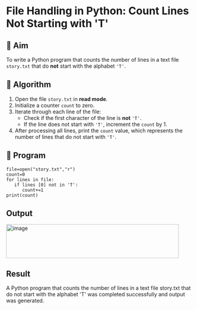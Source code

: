 # File Handling in Python: Count Lines Not Starting with 'T'

## 🎯 Aim
To write a Python program that counts the number of lines in a text file `story.txt` that do **not** start with the alphabet `'T'`.

## 🧠 Algorithm
1. Open the file `story.txt` in **read mode**.
2. Initialize a counter `count` to zero.
3. Iterate through each line of the file:
   - Check if the first character of the line is **not** `'T'`.
   - If the line does not start with `'T'`, increment the `count` by 1.
4. After processing all lines, print the `count` value, which represents the number of lines that do not start with `'T'`.

## 🧾 Program
```
file=open("story.txt","r") 
count=0 
for lines in file: 
   if lines [0] not in 'T': 
      count+=1 
print(count)

```

## Output
<img width="465" height="91" alt="image" src="https://github.com/user-attachments/assets/1bcdd9d4-5f4d-4ae9-a089-2dde9e539a0a" />

## Result
A Python program that counts the number of lines in a text file story.txt that do not start with the alphabet 'T' was completed successfully and output was generated.
